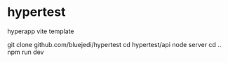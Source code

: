 # hypertest
hyperapp vite template

git clone github.com/bluejedi/hypertest
cd hypertest/api node server
cd .. npm run dev



